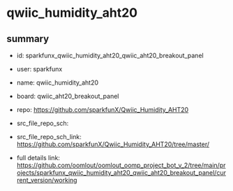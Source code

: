 # qwiic_humidity_aht20
 
## summary 
* id: sparkfunx_qwiic_humidity_aht20_qwiic_aht20_breakout_panel
* user: sparkfunx
* name: qwiic_humidity_aht20
* board: qwiic_aht20_breakout_panel
* repo: https://github.com/sparkfunX/Qwiic_Humidity_AHT20



* src_file_repo_sch: 
* src_file_repo_sch_link: https://github.com/sparkfunX/Qwiic_Humidity_AHT20/tree/master/
* full details link: https://github.com/oomlout/oomlout_oomp_project_bot_v_2/tree/main/projects/sparkfunx_qwiic_humidity_aht20_qwiic_aht20_breakout_panel/current_version/working  







